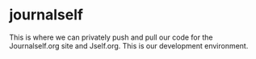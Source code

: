 # journalself

This is where we can privately push and pull our code for the Journalself.org site and Jself.org. This is our development environment. 
